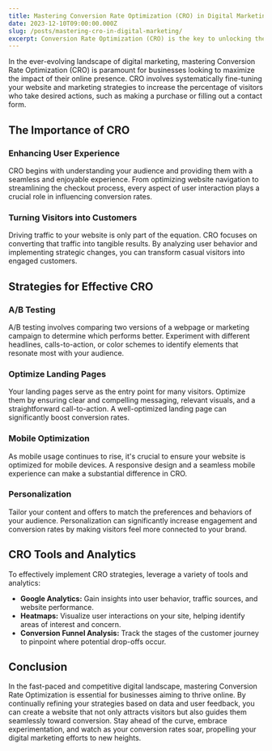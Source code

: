 ```yaml
---
title: Mastering Conversion Rate Optimization (CRO) in Digital Marketing
date: 2023-12-10T09:00:00.000Z
slug: /posts/mastering-cro-in-digital-marketing/
excerpt: Conversion Rate Optimization (CRO) is the key to unlocking the full potential of your digital marketing efforts. Explore strategies to enhance user experience and turn visitors into loyal customers.
---
```


In the ever-evolving landscape of digital marketing, mastering Conversion Rate Optimization (CRO) is paramount for businesses looking to maximize the impact of their online presence. CRO involves systematically fine-tuning your website and marketing strategies to increase the percentage of visitors who take desired actions, such as making a purchase or filling out a contact form.

## The Importance of CRO

### Enhancing User Experience

CRO begins with understanding your audience and providing them with a seamless and enjoyable experience. From optimizing website navigation to streamlining the checkout process, every aspect of user interaction plays a crucial role in influencing conversion rates.

### Turning Visitors into Customers

Driving traffic to your website is only part of the equation. CRO focuses on converting that traffic into tangible results. By analyzing user behavior and implementing strategic changes, you can transform casual visitors into engaged customers.

## Strategies for Effective CRO

### A/B Testing

A/B testing involves comparing two versions of a webpage or marketing campaign to determine which performs better. Experiment with different headlines, calls-to-action, or color schemes to identify elements that resonate most with your audience.

### Optimize Landing Pages

Your landing pages serve as the entry point for many visitors. Optimize them by ensuring clear and compelling messaging, relevant visuals, and a straightforward call-to-action. A well-optimized landing page can significantly boost conversion rates.

### Mobile Optimization

As mobile usage continues to rise, it's crucial to ensure your website is optimized for mobile devices. A responsive design and a seamless mobile experience can make a substantial difference in CRO.

### Personalization

Tailor your content and offers to match the preferences and behaviors of your audience. Personalization can significantly increase engagement and conversion rates by making visitors feel more connected to your brand.

## CRO Tools and Analytics

To effectively implement CRO strategies, leverage a variety of tools and analytics:

- **Google Analytics:** Gain insights into user behavior, traffic sources, and website performance.
- **Heatmaps:** Visualize user interactions on your site, helping identify areas of interest and concern.
- **Conversion Funnel Analysis:** Track the stages of the customer journey to pinpoint where potential drop-offs occur.

## Conclusion

In the fast-paced and competitive digital landscape, mastering Conversion Rate Optimization is essential for businesses aiming to thrive online. By continually refining your strategies based on data and user feedback, you can create a website that not only attracts visitors but also guides them seamlessly toward conversion. Stay ahead of the curve, embrace experimentation, and watch as your conversion rates soar, propelling your digital marketing efforts to new heights.
